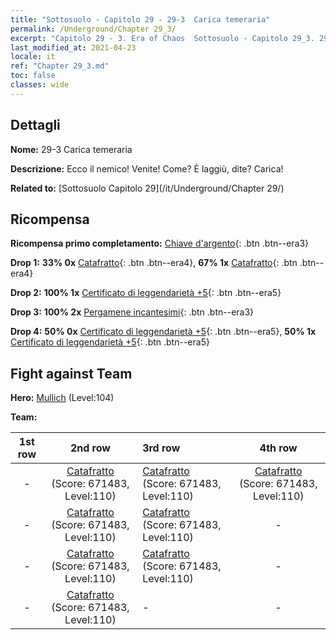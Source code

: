 ```yaml
---
title: "Sottosuolo - Capitolo 29 - 29-3  Carica temeraria"
permalink: /Underground/Chapter 29_3/
excerpt: "Capitolo 29 - 3. Era of Chaos  Sottosuolo - Capitolo 29_3. 29-3  Carica temeraria"
last_modified_at: 2021-04-23
locale: it
ref: "Chapter 29_3.md"
toc: false
classes: wide
---
```


## Dettagli

 **Nome:** 29-3  Carica temeraria

 **Descrizione:**       Ecco il nemico! Venite! Come? È laggiù, dite? Carica!

 **Related to:** [Sottosuolo Capitolo 29](/it/Underground/Chapter 29/)

## Ricompensa

 **Ricompensa primo completamento:** [Chiave d'argento](/ItemsIT/con_693/){: .btn .btn--era3}

 **Drop 1:** **33% 0x** [Catafratto](/ItemsIT/unt_195/){: .btn .btn--era4}, **67% 1x** [Catafratto](/ItemsIT/unt_195/){: .btn .btn--era4}

 **Drop 2:** **100% 1x** [Certificato di leggendarietà +5](/ItemsIT/mat_102/){: .btn .btn--era5}

 **Drop 3:** **100% 2x** [Pergamene incantesimi](/ItemsIT/con_694/){: .btn .btn--era3}

 **Drop 4:** **50% 0x** [Certificato di leggendarietà +5](/ItemsIT/mat_102/){: .btn .btn--era5}, **50% 1x** [Certificato di leggendarietà +5](/ItemsIT/mat_102/){: .btn .btn--era5}


## Fight against Team
 **Hero:** [Mullich](/it/heroes/Mullich/) (Level:104)

 **Team:**


  | 1st row | 2nd row | 3rd row | 4th row |
  |:----:|:----:|:----|:----:|
  | - | [Catafratto](/it/units/Cavalier/) (Score: 671483, Level:110)  | [Catafratto](/it/units/Cavalier/) (Score: 671483, Level:110)  | [Catafratto](/it/units/Cavalier/) (Score: 671483, Level:110)  |
  | - | [Catafratto](/it/units/Cavalier/) (Score: 671483, Level:110)  | [Catafratto](/it/units/Cavalier/) (Score: 671483, Level:110)  | - |
  | - | [Catafratto](/it/units/Cavalier/) (Score: 671483, Level:110)  | [Catafratto](/it/units/Cavalier/) (Score: 671483, Level:110)  | - |
  | - | [Catafratto](/it/units/Cavalier/) (Score: 671483, Level:110)  | - | - |


